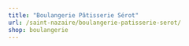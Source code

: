 ```yaml
---
title: "Boulangerie Pâtisserie Sérot"
url: /saint-nazaire/boulangerie-patisserie-serot/
shop: boulangerie
---
```

